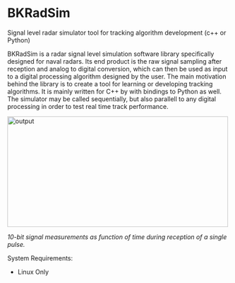 # BKRadSim 
Signal level radar simulator tool for tracking algorithm development (c++ or Python)

BKRadSim is a radar signal level simulation software library specifically designed
for naval radars. Its end product is the raw signal sampling after reception
and analog to digital conversion, which can then be used as input to a digital
processing algorithm designed by the user. The main motivation behind the
library is to create a tool for learning or developing tracking algorithms. It is
mainly written for C++ by with bindings to Python as well. The simulator
may be called sequentially, but also parallell to any digital processing in order
to test real time track performance.

     
<img src="https://github.com/stefoss23/librads/blob/master/latex/noise_target_3_c.png" alt="output"
 	title="measurements" width="500" height="250" />
     
*10-bit signal measurements as function of time during reception of a single pulse.*

System Requirements:
- Linux Only
